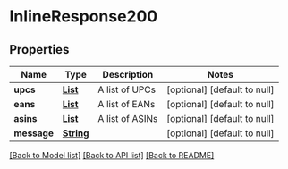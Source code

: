 # InlineResponse200
## Properties

Name | Type | Description | Notes
------------ | ------------- | ------------- | -------------
**upcs** | [**List**](string.md) | A list of UPCs | [optional] [default to null]
**eans** | [**List**](string.md) | A list of EANs | [optional] [default to null]
**asins** | [**List**](string.md) | A list of ASINs | [optional] [default to null]
**message** | [**String**](string.md) |  | [optional] [default to null]

[[Back to Model list]](../README.md#documentation-for-models) [[Back to API list]](../README.md#documentation-for-api-endpoints) [[Back to README]](../README.md)

